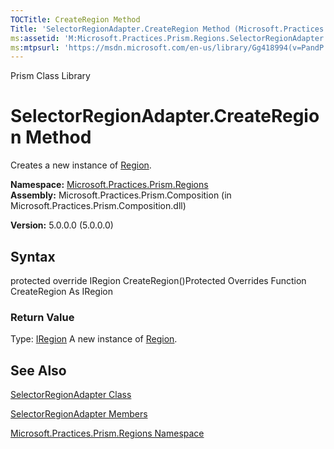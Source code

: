 ```yaml
---
TOCTitle: CreateRegion Method
Title: 'SelectorRegionAdapter.CreateRegion Method (Microsoft.Practices.Prism.Regions)'
ms:assetid: 'M:Microsoft.Practices.Prism.Regions.SelectorRegionAdapter.CreateRegion'
ms:mtpsurl: 'https://msdn.microsoft.com/en-us/library/Gg418994(v=PandP.50)'
---
```


Prism Class Library

SelectorRegionAdapter.CreateRegion Method
=============================================

Creates a new instance of [Region](https://msdn.microsoft.com/t:microsoft.practices.prism.regions.region).

**Namespace:** [Microsoft.Practices.Prism.Regions](https://msdn.microsoft.com/n:microsoft.practices.prism.regions)
**Assembly:** Microsoft.Practices.Prism.Composition (in Microsoft.Practices.Prism.Composition.dll)

**Version:** 5.0.0.0 (5.0.0.0)

## Syntax


<span id="syntaxToggle"></span>protected override IRegion CreateRegion()Protected Overrides Function CreateRegion As IRegion
### Return Value

Type: [IRegion](https://msdn.microsoft.com/t:microsoft.practices.prism.regions.iregion)
A new instance of [Region](https://msdn.microsoft.com/t:microsoft.practices.prism.regions.region).

See Also
--------


[SelectorRegionAdapter Class](https://msdn.microsoft.com/t:microsoft.practices.prism.regions.selectorregionadapter)

[SelectorRegionAdapter Members](https://msdn.microsoft.com/allmembers.t:microsoft.practices.prism.regions.selectorregionadapter)

[Microsoft.Practices.Prism.Regions Namespace](https://msdn.microsoft.com/n:microsoft.practices.prism.regions)
